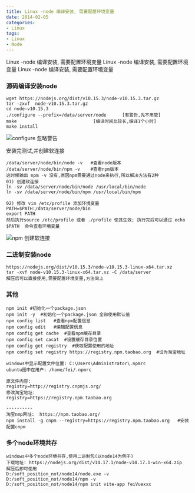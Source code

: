 ```yaml
---
title: Linux -node 编译安装, 需要配置环境变量
date: 2014-02-05
categories: 
- Linux
tags:
- Linux
- Node
---
```


Linux -node 编译安装, 需要配置环境变量
Linux -node 编译安装, 需要配置环境变量
Linux -node 编译安装, 需要配置环境变量

<!-- more -->

### 源码编译安装node

```
wget https://nodejs.org/dist/v10.15.3/node-v10.15.3.tar.gz
tar -zxvf  node-v10.15.3.tar.gz
cd node-v10.15.3
./configure --prefix=/data/server/node      [有警告,先不用管]
make                             [编译时间比较长,编译1个小时]
make install
```

![configure 忽略警告](/img/ubuntu/node/warning.png "configure 忽略警告")

安装完测试,并创建软连接

```
/data/server/node/bin/node -v   #查看node版本
/data/server/node/bin/npm -v    #查看npm版本
这时候输出 npm -v 没有,原因npm需要通过node来执行,所以解决方法有2种
01) 创建软连接
ln -sv /data/server/node/bin/node /usr/local/bin/node
ln -sv /data/server/node/bin/npm /usr/local/bin/npm

02) 修改 vim /etc/profile 添加环境变量
PATH=$PATH:/data/server/node/bin
export PATH
然后执行source /etc/profile 或者 ./profile 使其生效; 执行完后可以通过 echo $PATH  命令查看环境变量
```

![npm  创建软连接](/img/ubuntu/node/npm_ln.png "npm  创建软连接")

### 二进制安装node

```
https://nodejs.org/dist/v10.15.3/node-v10.15.3-linux-x64.tar.xz
tar -xvf node-v10.15.3-linux-x64.tar.xz -C /data/server
解压后可以直接使用,需要配置环境变量,方法同上
```

### 其他

```
npm init #初始化一个package.json
npm init -y  #初始化一个package.json 全部使用默认值
npm config list   #查看npm配置信息
npm config edit   #编辑配置信息
npm config get cache  #查看npm缓存目录
npm config set cacat  #设置缓存目录位置
npm config get registry  #获取配置使用的地址
npm config set registry https://registry.npm.taobao.org  #设为淘宝地址

windows中显示配置文件位置: C:\Users\Administrator\.npmrc 
ubuntu图中在用户: /home/fei/.npmrc

原文件内容:
registry=http://registry.cnpmjs.org/
修改淘宝地址:
registry=https://registry.npm.taobao.org

----------
淘宝nmp网址:  https://npm.taobao.org/
npm install -g cnpm --registry=https://registry.npm.taobao.org   #安装配置cnpm
```

### 多个node环境共存

```
windows中多个node环境共存,使用二进制包(以node14为例子)
下载地址: https://nodejs.org/dist/v14.17.1/node-v14.17.1-win-x64.zip
解压后即可使用
D:/soft_position_not/node14/node.exe -v
D:/soft_position_not/node14/npm -v
D:/soft_position_not/node14/npm init vite-app feiVuexxx
```




